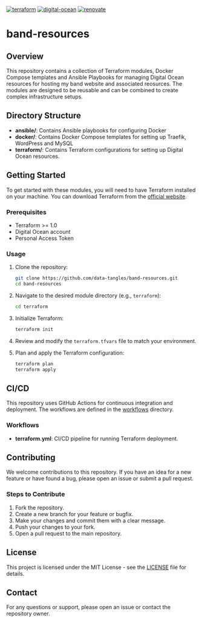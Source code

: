 [![terraform](https://img.shields.io/badge/Terraform-purple?style=for-the-badge&logo=terraform)](https://www.terraform.io/)
[![digital-ocean](https://img.shields.io/badge/digitalocean-blue?style=for-the-badge&logo=digitalocean)](https://www.digitalocean.com)
[![renovate](https://img.shields.io/badge/renovate-enabled-brightgreen?style=for-the-badge&logo=renovatebot)](https://github.com/renovatebot/renovate)

# band-resources

## Overview 
This repository contains a collection of Terraform modules, Docker Compose templates and Ansible Playbooks for managing Digital Ocean resources for hosting my band website and associated reosurces. The modules are designed to be reusable and can be combined to create complex infrastructure setups.

## Directory Structure
- **ansible/**: Contains Ansible playbooks for configuring Docker
- **docker/**: Contains Docker Compose templates for setting up Traefik, WordPress and MySQL
- **terraform/**: Contains Terraform configurations for setting up Digital Ocean resources.

## Getting Started
To get started with these modules, you will need to have Terraform installed on your machine. You can download Terraform from the [official website](https://www.terraform.io/downloads.html).

### Prerequisites
- Terraform >= 1.0
- Digital Ocean account
- Personal Access Token

### Usage
1. Clone the repository:
    ```sh
    git clone https://github.com/data-tangles/band-resources.git
    cd band-resources
    ```

2. Navigate to the desired module directory (e.g., `terraform`):
    ```sh
    cd terraform
    ```

3. Initialize Terraform:
    ```sh
    terraform init
    ```

4. Review and modify the `terraform.tfvars` file to match your environment.

5. Plan and apply the Terraform configuration:
    ```sh
    terraform plan
    terraform apply
    ```

## CI/CD
This repository uses GitHub Actions for continuous integration and deployment. The workflows are defined in the [workflows](http://_vscodecontentref_/3) directory.

### Workflows
- **terraform.yml**: CI/CD pipeline for running Terraform deployment.

## Contributing
We welcome contributions to this repository. If you have an idea for a new feature or have found a bug, please open an issue or submit a pull request.

### Steps to Contribute
1. Fork the repository.
2. Create a new branch for your feature or bugfix.
3. Make your changes and commit them with a clear message.
4. Push your changes to your fork.
5. Open a pull request to the main repository.

## License
This project is licensed under the MIT License - see the [LICENSE](http://_vscodecontentref_/4) file for details.

## Contact
For any questions or support, please open an issue or contact the repository owner.